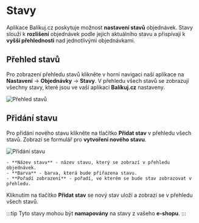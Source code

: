 ﻿---
sidebar_position: 1
---

# Stavy
Aplikace Balíkuj.cz poskytuje možnost **nastavení stavů** objednávek. Stavy slouží k **rozlišení**
objednávek podle jejich aktuálního stavu a přispívají k **vyšší přehlednosti** nad jednotlivými objednávkami.

## Přehled stavů
Pro zobrazení přehledu stavů klikněte v horní navigaci naší aplikace na **Nastavení** -> **Objednávky** -> **Stavy**.
V přehledu všech stavů se zobrazují všechny stavy, které jsou ve vaší aplikaci **Balíkuj.cz** nastaveny.

![Přehled stavů](/img/settings/order/order-states-overview.png)

## Přidání stavu
Pro přidání nového stavu klikněte na tlačítko **Přidat stav** v přehledu všech stavů. Zobrazí se formulář pro **vytvoření nového stavu**.

![Přidání stavu](/img/settings/order/order-states-add.png)

    - **Název stavu** - název stavu, který se zobrazí v přehledu objednávek.
    - **Barva** - barva, která bude přiřazena stavu.
    - **Pořadí zobrazení** - pořadí, ve kterém se bude stav zobrazovat v přehledu.

Kliknutím na tlačítko **Přidat stav** se nový stav uloží a zobrazí se v přehledu všech stavů.

:::tip
Tyto stavy mohou být **namapovány** na stavy z vašeho **e-shopu**.
:::
